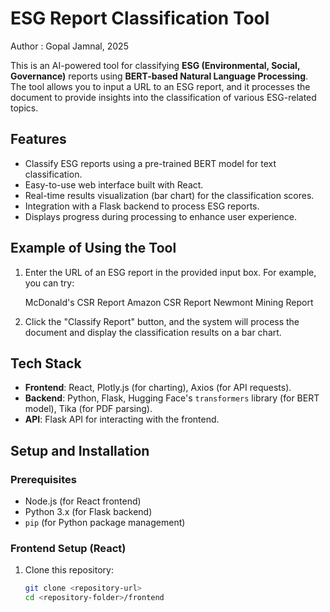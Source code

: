 # ESG Report Classification Tool

Author : Gopal Jamnal, 2025

This is an AI-powered tool for classifying **ESG (Environmental, Social, Governance)** reports using **BERT-based Natural Language Processing**. The tool allows you to input a URL to an ESG report, and it processes the document to provide insights into the classification of various ESG-related topics.

## Features

- Classify ESG reports using a pre-trained BERT model for text classification.
- Easy-to-use web interface built with React.
- Real-time results visualization (bar chart) for the classification scores.
- Integration with a Flask backend to process ESG reports.
- Displays progress during processing to enhance user experience.

## Example of Using the Tool
1. Enter the URL of an ESG report in the provided input box. For example, you can try:

    McDonald's CSR Report
    Amazon CSR Report
    Newmont Mining Report

2. Click the "Classify Report" button, and the system will process the document and display the classification results on a bar chart.

## Tech Stack

- **Frontend**: React, Plotly.js (for charting), Axios (for API requests).
- **Backend**: Python, Flask, Hugging Face's `transformers` library (for BERT model), Tika (for PDF parsing).
- **API**: Flask API for interacting with the frontend.

## Setup and Installation

### Prerequisites

- Node.js (for React frontend)
- Python 3.x (for Flask backend)
- `pip` (for Python package management)

### Frontend Setup (React)

1. Clone this repository:

   ```bash
   git clone <repository-url>
   cd <repository-folder>/frontend


